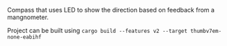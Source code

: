 Compass that uses LED to show the direction based on feedback from a mangnometer.

Project can be built using 
`cargo build --features v2 --target thumbv7em-none-eabihf`
